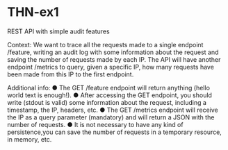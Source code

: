 # THN-ex1
REST API with simple audit features


Context:
  We want to trace all the requests made to a single endpoint /feature, writing an audit
log with some information about the request and saving the number of requests made
by each IP.
  The API will have another endpoint /metrics to query, given a specific IP, how many
requests have been made from this IP to the first endpoint.

Additional info:
  ● The GET /feature endpoint will return anything (hello world text is enough!).
  ● After accessing the GET endpoint, you should write (stdout is valid) some
  information about the request, including a timestamp, the IP, headers, etc.
  ● The GET /metrics endpoint will receive the IP as a query parameter (mandatory)
  and will return a JSON with the number of requests.
  ● It is not necessary to have any kind of persistence,you can save the number of
  requests in a temporary resource, in memory, etc.

